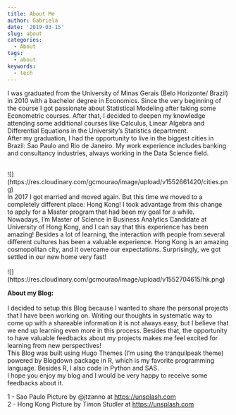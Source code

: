 ```yaml
---
title: About Me
author: Gabriela
date: '2019-03-15'
slug: about
categories:
  - About
tags:
  - about
keywords:
  - tech
---
```



I was graduated from the University of Minas Gerais (Belo Horizonte/ Brazil) in 2010 with a bachelor degree in Economics. Since the very beginning of the course I got passionate about Statistical Modeling after taking some Econometric courses.  After that, I decided to deepen my knowledge attending some additional courses like Calculus, Linear Algebra and Differential Equations in the University’s Statistics department.<br>
After my graduation, I had the opportunity to live in the biggest cities in Brazil: Sao Paulo and Rio de Janeiro. My work experience includes banking and consultancy industries, always working in the Data Science field.<br>

<br>
![](https://res.cloudinary.com/gcmourao/image/upload/v1552661420/cities.png)
<br>
In 2017 I got married and moved again. But this time we moved to a completely different place: Hong Kong! I took advantage from this change to apply for a Master program that had been my goal for a while.<br>
Nowadays, I’m Master of Science in Business Analytics Candidate at University of Hong Kong, and I can say that this experience has been amazing! Besides a lot of learning, the interaction with people from several different cultures has been a valuable experience. Hong Kong is an amazing cosmopolitan city, and it overcame our expectations. Surprisingly, we got settled in our new home very fast!<br>  
<br>
![](https://res.cloudinary.com/gcmourao/image/upload/v1552704615/hk.png)
<br>

**About my Blog:** <br>
<br>
I decided to setup this Blog because I wanted to share the personal projects that I have been working on. Writing our thoughts in systematic way to come up with a shareable information it is not always easy, but I believe that we end up learning even more in this process. Besides that, the opportunity to have valuable feedbacks about my projects makes me feel excited for learning from new perspectives!<br>
This Blog was built using Hugo Themes (I’m using the tranquilpeak theme) powered by Blogdown package in R, which is my favorite programming language. Besides R, I also code in Python and SAS.<br>
I hope you enjoy my blog and I would be very happy to receive some feedbacks about it.<br>



1 - Sao Paulo Picture by @jtzanno at https://unsplash.com <br>
2 - Hong Kong Picture by Timon Studler at https://unsplash.com 




